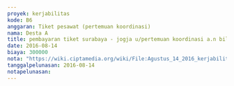 ```yaml
---
proyek: kerjabilitas
kode: B6
anggaran: Tiket pesawat (pertemuan koordinasi)
nama: Desta A
title: pembayaran tiket surabaya - jogja u/pertemuan koordinasi a.n billy p
date: 2016-08-14
biaya: 300000
nota: "https://wiki.ciptamedia.org/wiki/File:Agustus_14_2016_kerjabilitas_B6_tiket_kereta_api_jogja_surabaya_billy.jpg"
tanggalpelunasan: 2016-08-14
notapelunasan:
---
```

